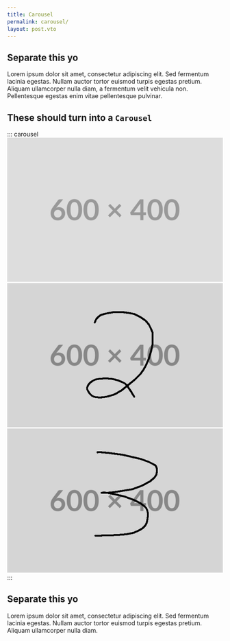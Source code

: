 ```yaml
---
title: Carousel
permalink: carousel/
layout: post.vto
---
```


<style>
  .figure-test {
    width: 1200px;
    object-fit: cover;
  }
</style>

## Separate this yo
Lorem ipsum dolor sit amet, consectetur adipiscing elit. Sed fermentum lacinia egestas. Nullam auctor tortor euismod turpis egestas pretium. Aliquam ullamcorper nulla diam, a fermentum velit vehicula non. Pellentesque egestas enim vitae pellentesque pulvinar.

## These should turn into a `Carousel`
<!--
::::: carousel
:::: caro
![](./placeholder-1.png)
::::

:::: caro
![](./placeholder-2.png)
::::

:::: caro
![](./placeholder-3.png)
::::
:::::
-->


::: carousel
![](./placeholder-1.png)
![](./placeholder-2.png)
![](./placeholder-3.png)
:::


## Separate this yo
Lorem ipsum dolor sit amet, consectetur adipiscing elit. Sed fermentum lacinia egestas. Nullam auctor tortor euismod turpis egestas pretium. Aliquam ullamcorper nulla diam.
